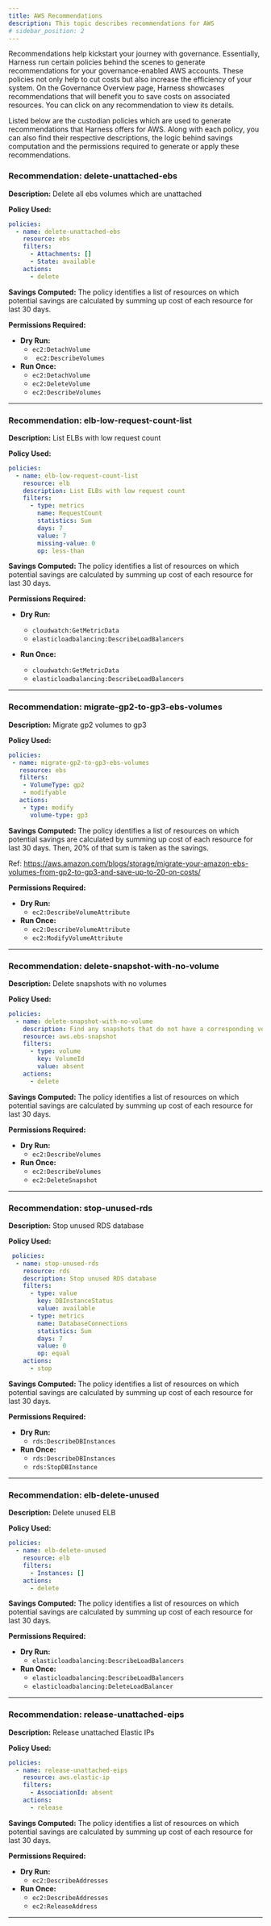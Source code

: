 ```yaml
---
title: AWS Recommendations
description: This topic describes recommendations for AWS
# sidebar_position: 2
---
```


Recommendations help kickstart your journey with governance. Essentially, Harness run certain policies behind the scenes to generate recommendations for your governance-enabled AWS accounts. These policies not only help to cut costs but also increase the efficiency of your system. On the Governance Overview page, Harness showcases recommendations that will benefit you to save costs on associated resources. You can click on any recommendation to view its details. 

Listed below are the custodian policies which are used to generate recommendations that Harness offers for AWS. Along with each policy, you can also find their respective descriptions, the logic behind savings computation and the permissions required to generate or apply these recommendations.


### Recommendation: delete-unattached-ebs
**Description:** Delete all ebs volumes which are unattached

**Policy Used:**
```yaml
policies:
  - name: delete-unattached-ebs
    resource: ebs
    filters:
      - Attachments: []
      - State: available
    actions:
      - delete
```

**Savings Computed:** The policy identifies a list of resources on which potential savings are calculated by summing up cost of each resource for last 30 days.

**Permissions Required:** 
- **Dry Run:** 
    - ```ec2:DetachVolume```
    - ``` ec2:DescribeVolumes```
- **Run Once:** 
    - ```ec2:DetachVolume```
    - ```ec2:DeleteVolume```
    - ```ec2:DescribeVolumes```

---

### Recommendation: elb-low-request-count-list
**Description:** List ELBs with low request count

**Policy Used:**
```yaml
policies:
  - name: elb-low-request-count-list
    resource: elb
    description: List ELBs with low request count
    filters:
      - type: metrics
        name: RequestCount
        statistics: Sum
        days: 7
        value: 7
        missing-value: 0
        op: less-than
```

**Savings Computed:** The policy identifies a list of resources on which potential savings are calculated by summing up cost of each resource for last 30 days.

**Permissions Required:** 
- **Dry Run:** 
    - ```cloudwatch:GetMetricData```
    - ```elasticloadbalancing:DescribeLoadBalancers```

- **Run Once:** 
    - ```cloudwatch:GetMetricData```
    - ```elasticloadbalancing:DescribeLoadBalancers```

---

### Recommendation: migrate-gp2-to-gp3-ebs-volumes 
**Description:** Migrate gp2 volumes to gp3

**Policy Used:**
```yaml
policies:
 - name: migrate-gp2-to-gp3-ebs-volumes
   resource: ebs
   filters:
    - VolumeType: gp2
    - modifyable
   actions:
    - type: modify
      volume-type: gp3
```

**Savings Computed:** The policy identifies a list of resources on which potential savings are calculated by summing up cost of each resource for last 30 days. Then, 20% of that sum is taken as the savings. 

Ref: https://aws.amazon.com/blogs/storage/migrate-your-amazon-ebs-volumes-from-gp2-to-gp3-and-save-up-to-20-on-costs/


**Permissions Required:** 
- **Dry Run:** 
    - ```ec2:DescribeVolumeAttribute```
- **Run Once:** 
    - ```ec2:DescribeVolumeAttribute```
    - ```ec2:ModifyVolumeAttribute```

---


### Recommendation: delete-snapshot-with-no-volume 
**Description:** Delete snapshots with no volumes

**Policy Used:**
```yaml
policies:
  - name: delete-snapshot-with-no-volume
    description: Find any snapshots that do not have a corresponding volume.
    resource: aws.ebs-snapshot
    filters:
      - type: volume
        key: VolumeId
        value: absent
    actions:
      - delete
```

**Savings Computed:** The policy identifies a list of resources on which potential savings are calculated by summing up cost of each resource for last 30 days.

**Permissions Required:** 
- **Dry Run:** 
    - ```ec2:DescribeVolumes```
- **Run Once:** 
    - ```ec2:DescribeVolumes```
    - ```ec2:DeleteSnapshot```

---


### Recommendation: stop-unused-rds
**Description:** Stop unused RDS database

**Policy Used:**
```yaml
 policies:
  - name: stop-unused-rds
    resource: rds
    description: Stop unused RDS database
    filters:
      - type: value
        key: DBInstanceStatus
        value: available
      - type: metrics
        name: DatabaseConnections
        statistics: Sum
        days: 7
        value: 0
        op: equal
    actions:
      - stop
```

**Savings Computed:** The policy identifies a list of resources on which potential savings are calculated by summing up cost of each resource for last 30 days.

**Permissions Required:** 
- **Dry Run:** 
    - ```rds:DescribeDBInstances```
- **Run Once:** 
    - ```rds:DescribeDBInstances```
    - ```rds:StopDBInstance```

---

### Recommendation: elb-delete-unused
**Description:** Delete unused ELB 

**Policy Used:**
```yaml
policies:
  - name: elb-delete-unused
    resource: elb
    filters:
      - Instances: []
    actions:
      - delete
```

**Savings Computed:** The policy identifies a list of resources on which potential savings are calculated by summing up cost of each resource for last 30 days.

**Permissions Required:** 
- **Dry Run:** 
    - ```elasticloadbalancing:DescribeLoadBalancers```
- **Run Once:** 
    - ```elasticloadbalancing:DescribeLoadBalancers```
    - ```elasticloadbalancing:DeleteLoadBalancer```

---

### Recommendation: release-unattached-eips
**Description:** Release unattached Elastic IPs

**Policy Used:**
```yaml
policies:
  - name: release-unattached-eips
    resource: aws.elastic-ip
    filters:
      - AssociationId: absent
    actions:
      - release
```

**Savings Computed:** The policy identifies a list of resources on which potential savings are calculated by summing up cost of each resource for last 30 days.

**Permissions Required:** 
- **Dry Run:** 
    - ```ec2:DescribeAddresses```
- **Run Once:** 
    - ```ec2:DescribeAddresses```
    - ```ec2:ReleaseAddress```

---

